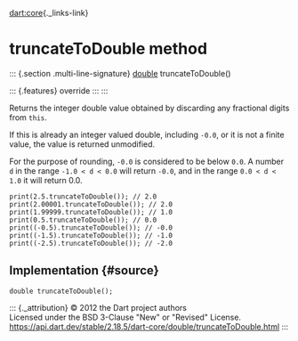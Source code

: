 [dart:core](../../dart-core/dart-core-library){._links-link}

truncateToDouble method
=======================

::: {.section .multi-line-signature}
[double](../double-class) truncateToDouble()

::: {.features}
override
:::
:::

Returns the integer double value obtained by discarding any fractional
digits from `this`.

If this is already an integer valued double, including `-0.0`, or it is
not a finite value, the value is returned unmodified.

For the purpose of rounding, `-0.0` is considered to be below `0.0`. A
number `d` in the range `-1.0 < d < 0.0` will return `-0.0`, and in the
range `0.0 < d < 1.0` it will return 0.0.

``` {.language-dart data-language="dart"}
print(2.5.truncateToDouble()); // 2.0
print(2.00001.truncateToDouble()); // 2.0
print(1.99999.truncateToDouble()); // 1.0
print(0.5.truncateToDouble()); // 0.0
print((-0.5).truncateToDouble()); // -0.0
print((-1.5).truncateToDouble()); // -1.0
print((-2.5).truncateToDouble()); // -2.0
```

Implementation {#source}
--------------

``` {.language-dart data-language="dart"}
double truncateToDouble();
```

::: {._attribution}
© 2012 the Dart project authors\
Licensed under the BSD 3-Clause \"New\" or \"Revised\" License.\
<https://api.dart.dev/stable/2.18.5/dart-core/double/truncateToDouble.html>
:::

